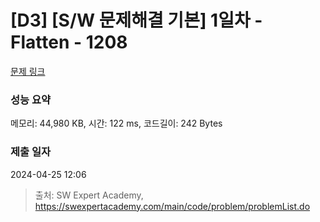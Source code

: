 # [D3] [S/W 문제해결 기본] 1일차 - Flatten - 1208 

[문제 링크](https://swexpertacademy.com/main/code/problem/problemDetail.do?contestProbId=AV139KOaABgCFAYh) 

### 성능 요약

메모리: 44,980 KB, 시간: 122 ms, 코드길이: 242 Bytes

### 제출 일자

2024-04-25 12:06



> 출처: SW Expert Academy, https://swexpertacademy.com/main/code/problem/problemList.do